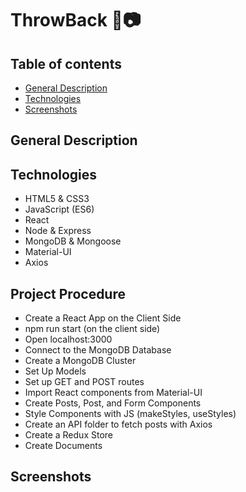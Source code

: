 # ThrowBack 💭📷

## Table of contents
* [General Description](#general-info)
* [Technologies](#technologies)
* [Screenshots](#screenshots)


## General Description



## Technologies

- HTML5 & CSS3
- JavaScript (ES6)
- React
- Node & Express
- MongoDB & Mongoose
- Material-UI
- Axios


## Project Procedure

- Create a React App on the Client Side 
- npm run start (on the client side)
- Open localhost:3000
- Connect to the MongoDB Database
- Create a MongoDB Cluster
- Set Up Models
- Set up GET and POST routes
- Import React components from Material-UI
- Create Posts, Post, and Form Components
- Style Components with JS (makeStyles, useStyles)
- Create an API folder to fetch posts with Axios
- Create a Redux Store
- Create Documents


## Screenshots 
